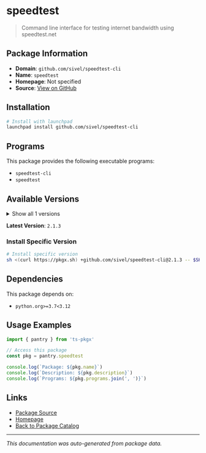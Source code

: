 # speedtest

> Command line interface for testing internet bandwidth using speedtest.net

## Package Information

- **Domain**: `github.com/sivel/speedtest-cli`
- **Name**: `speedtest`
- **Homepage**: Not specified
- **Source**: [View on GitHub](https://github.com/pkgxdev/pantry/tree/main/projects/github.com/sivel/speedtest-cli/package.yml)

## Installation

```bash
# Install with launchpad
launchpad install github.com/sivel/speedtest-cli
```

## Programs

This package provides the following executable programs:

- `speedtest-cli`
- `speedtest`

## Available Versions

<details>
<summary>Show all 1 versions</summary>

- `2.1.3`

</details>

**Latest Version**: `2.1.3`

### Install Specific Version

```bash
# Install specific version
sh <(curl https://pkgx.sh) +github.com/sivel/speedtest-cli@2.1.3 -- $SHELL -i
```

## Dependencies

This package depends on:

- `python.org>=3.7<3.12`

## Usage Examples

```typescript
import { pantry } from 'ts-pkgx'

// Access this package
const pkg = pantry.speedtest

console.log(`Package: ${pkg.name}`)
console.log(`Description: ${pkg.description}`)
console.log(`Programs: ${pkg.programs.join(', ')}`)
```

## Links

- [Package Source](https://github.com/pkgxdev/pantry/tree/main/projects/github.com/sivel/speedtest-cli/package.yml)
- [Homepage](#)
- [Back to Package Catalog](../../../package-catalog.md)

---

*This documentation was auto-generated from package data.*

